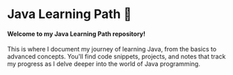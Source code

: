 <h1>Java Learning Path 🚀</h1>
<h4>Welcome to my Java Learning Path repository!</h4> 
This is where I document my journey of learning Java, from the basics to advanced concepts. You'll find code snippets, projects, and notes that track my progress as I delve deeper into the world of Java programming.
